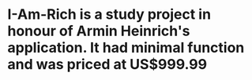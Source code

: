 # I-Am-Rich is a study project in honour of Armin Heinrich's application. It had minimal function and was priced at US$999.99
